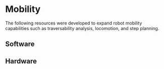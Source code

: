 # Mobility

The following resources were developed to expand robot mobility capabilities such as traversability analysis, locomotion, and step planning. 

## Software


## Hardware



